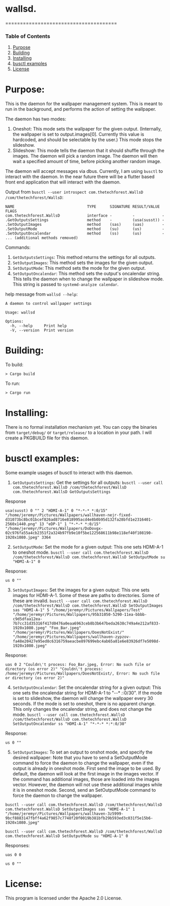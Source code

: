 wallsd.
======================================

======================================
### Table of Contents
1. [Purpose](https://github.com/jeremymreed/wallsd#purpose)
2. [Building](https://github.com/jeremymreed/wallsd#building)
3. [Installing](https://github.com/jeremymreed/wallsd#installing)
4. [busctl examples](https://github.com/jeremymreed/wallsd#busctl-examples)
5. [License](https://github.com/jeremymreed/wallsd#license)


# Purpose:
This is the daemon for the wallpaper management system.
This is meant to run in the background, and performs the action of setting the wallpaper.

The daemon has two modes:
1. Oneshot: This mode sets the wallpaper for the given output.  (Internally, the wallpaper is set to output.images[0].  Currently this value is hardcoded, and should be selectable by the user.)  This mode stops the slideshow.
2. Slideshow: This mode tells the daemon that it should shuffle through the images.  The daemon will pick a random image.  The daemon will then wait a specified amount of time, before picking another random image.

The daemon will accept messages via dbus.  Currently, I am using `busctl` to interact with the daemon.  In the near future there will be a flutter based front end application that will interact with the daemon.

Output from `busctl --user introspect com.thetechforest.WallsD /com/thetechforest/WallsD`:
```
NAME                                TYPE      SIGNATURE RESULT/VALUE FLAGS
com.thetechforest.WallsD            interface -         -            -
.GetOutputsSettings                 method    -         (usa(susst)) -
.SetOutputImages                    method    (sas)     (uas)        -
.SetOutputMode                      method    (su)      (us)         -
.SetOutputOncalendar                method    (ss)      (us)         -
... (additional methods removed)
```

Commands:
1. `GetOutputsSettings`: This method returns the settings for all outputs.
2. `SetOutputImages`: This method sets the images for the given output.
3. `SetOutputMode`: This method sets the mode for the given output.
4. `SetOutputOncalendar`: This method sets the output's oncalendar string.  This tells the daemon when to change the wallpaper in slideshow mode.  This string is passed to `systemd-analyze calendar`.

help message from `wallsd --help`:
```
A daemon to control wallpaper settings

Usage: wallsd

Options:
  -h, --help     Print help
  -V, --version  Print version
```

# Building:

To build:
```
> Cargo build
```

To run:
```
> Cargo run
```

# Installing:
There is no formal installation mechanism yet.  You can copy the binaries from `target/debug/` or `target/release/` to a location in your path.
I will create a PKGBUILD file for this daemon.

# busctl examples:
Some example usages of busctl to interact with this daemon.

1. `GetOutputsSettings`: Get the settings for all outputs:
`busctl --user call com.thetechforest.WallsD /com/thetechforest/WallsD com.thetechforest.WallsD GetOutputsSettings`

Response
```
usa(susst) 0 "" 2 "HDMI-A-1" 0 "*-*-* *:0/15" "/home/jeremyr/Pictures/Wallpapers/wallhaven-nejr-fixed-d31073bc8bc01bcef826ad8716e818995acd4e8b0b95d132fa28bfd1e2316401-2560x1440.png" 13 "eDP-1" 1 "*-*-* *:0/15" "/home/jeremyr/Pictures/Wallpapers/DoDovgx-02c976fa55a4cb2351f2a324b97fb9e10f5be122568611b98e118ef40f108190-1920x1080.jpeg" 3364
```

2. `SetOutputMode`: Set the mode for a given output:  This one sets HDMI-A-1 to oneshot mode.
`busctl --user call com.thetechforest.WallsD /com/thetechforest/WallsD com.thetechforest.WallsD SetOutputMode su "HDMI-A-1" 0`

Response:
```
us 0 ""
```

3. `SetOutputImages`: Set the images for a given output:  This one sets images for HDMI-A-1.  Some of these are paths to directories.  Some of these are invalid.
`busctl --user call com.thetechforest.WallsD /com/thetechforest/WallsD com.thetechforest.WallsD SetOutputImages sas "HDMI-A-1" 5 "/home/jeremyr/Pictures/Wallpapers/Test" "/home/jeremyr/Pictures/Wallpapers/95b31050-5290-11ea-bbbb-c9d5dfaa12ea-7b7cc31d35316f417d0476a0eaa6963ceb8b3b647beda2638c749a4e212af833-1920x1080.jpeg" "Foo_Bar.jpeg" "/home/jeremyr/Pictures/Wallpapers/DoesNotExist/" "/home/jeremyr/Pictures/Wallpapers/wallhaven-zypzov-fa48e20427e95ed8c6316759aeacbe897699ebc4ab65a81e6e83926df7e5098d-1920x1080.jpeg"`

Response:
```
uas 0 2 "Couldn\'t process: Foo_Bar.jpeg, Error: No such file or directory (os error 2)" "Couldn\'t process: /home/jeremyr/Pictures/Wallpapers/DoesNotExist/, Error: No such file or directory (os error 2)"
```

4. `SetOutputOncalendar`: Set the oncalendar string for a given output:  This one sets the oncalendar string for HDMI-A-1 to "*-*-* *:*:0/30".  If the mode is set to slideshow, the daemon will change the wallpaper every 30 seconds.  If the mode is set to oneshot, there is no apparent change.  This only changes the oncalendar string, and does not change the mode.
`busctl --user call com.thetechforest.WallsD /com/thetechforest/WallsD com.thetechforest.WallsD SetOutputOncalendar ss "HDMI-A-1" "*-*-* *:*:0/30"`

Response:
```
us 0 ""
```

5. `SetOutputImages`: To set an output to onshot mode, and specify the desired wallpaper:  Note that you have to send a SetOutputMode command to force the daemon to change the wallpaper, even if the output is already in oneshot mode.
First send the image to be used.  By default, the daemon will look at the first image in the images vector.  If the command has additional images, those are loaded into the images vector.  However, the daemon will not use these additional images while it is in oneshot mode.
Second, send an SetOutputMode command to force the daemon to change the wallpaper.
```
busctl --user call com.thetechforest.WallsD /com/thetechforest/WallsD com.thetechforest.WallsD SetOutputImages sas "HDMI-A-1" 1 "/home/jeremyr/Pictures/Wallpapers/wallhaven-3z5999-9bcf8883147fbff4a62f9857c7748f20f0019b381bfb29b593ed3c031f5e15b6-1920x1080.jpeg"

busctl --user call com.thetechforest.WallsD /com/thetechforest/WallsD com.thetechforest.WallsD SetOutputMode su "HDMI-A-1" 0
```

Responses:
```
uas 0 0

us 0 ""
```

# License:
This program is licensed under the Apache 2.0 License.
